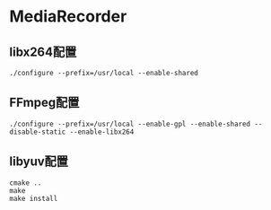 # MediaRecorder

## libx264配置
```
./configure --prefix=/usr/local --enable-shared
```

## FFmpeg配置
```
./configure --prefix=/usr/local --enable-gpl --enable-shared --disable-static --enable-libx264
```

## libyuv配置
```
cmake ..
make
make install
```